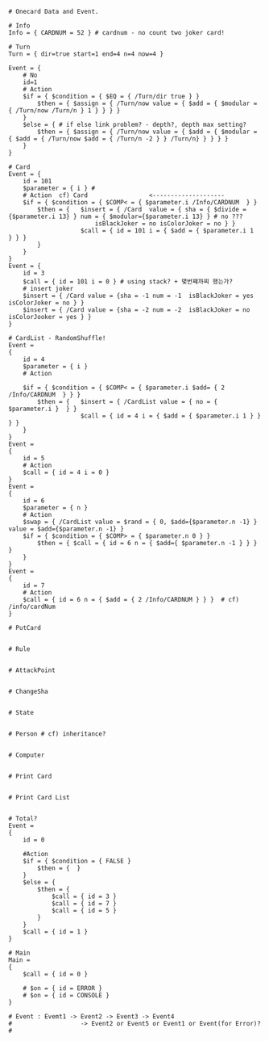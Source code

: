	
	
	# Onecard Data and Event.
	
	# Info
	Info = { CARDNUM = 52 } # cardnum - no count two joker card!
	
	# Turn
	Turn = { dir=true start=1 end=4 n=4 now=4 }
	
	Event = {
		# No
		id=1
		# Action
		$if = { $condition = { $EQ = { /Turn/dir true } } 
			$then = { $assign = { /Turn/now value = { $add = { $modular = { /Turn/now /Turn/n } 1 } } } }
		}	
		$else = { # if else link problem? - depth?, depth max setting?
			$then = { $assign = { /Turn/now value = { $add = { $modular = { $add = { /Turn/now $add = { /Turn/n -2 } } /Turn/n} } } } }
		}		
	}
	
	# Card
	Event = {
		id = 101
		$parameter = { i } #
		# Action  cf) Card                 <-------------------- 
		$if = { $condition = { $COMP< = { $parameter.i /Info/CARDNUM  } }
			$then = {	$insert = { /Card  value = { sha = { $divide ={$parameter.i 13} } num = { $modular={$parameter.i 13} } # no ???
							isBlackJoker = no isColorJoker = no } } 
						$call = { id = 101 i = { $add = { $parameter.i 1  } } }
			}
		}
	}
	Event = {
		id = 3
		$call = { id = 101 i = 0 } # using stack? + 몇번쨰까찌 했는가?
		# insert joker
		$insert = { /Card value = {sha = -1 num = -1  isBlackJoker = yes isColorJoker = no } }
		$insert = { /Card value = {sha = -2 num = -2  isBlackJoker = no isColorJooker = yes } }
	}
	
	# CardList - RandomShuffle!
	Event =
	{
		id = 4
		$parameter = { i }
		# Action
		
		$if = { $condition = { $COMP< = { $parameter.i $add= { 2 /Info/CARDNUM  } } } 
			$then = {	$insert = { /CardList value = { no = { $parameter.i }  } }
						$call = { id = 4 i = { $add = { $parameter.i 1 } } } }
		}            
	}
	Event = 
	{
		id = 5
		# Action
		$call = { id = 4 i = 0 }
	}
	Event = 
	{
		id = 6
		$parameter = { n }
		# Action
		$swap = { /CardList value = $rand = { 0, $add={$parameter.n -1} } value = $add={$parameter.n -1} }
		$if = { $condition = { $COMP> = { $parameter.n 0 } }
			$then = { $call = { id = 6 n = { $add={ $parameter.n -1 } } } }
		} 
	}
	Event =
	{
		id = 7
		# Action
		$call = { id = 6 n = { $add = { 2 /Info/CARDNUM } } }  # cf) /info/cardNum
	}
	
	# PutCard
	
	
	# Rule
	
	
	# AttackPoint
	
	
	# ChangeSha
	
	
	# State
	
	
	# Person # cf) inheritance?
	
	
	# Computer
	
	
	# Print Card
	
	
	# Print Card List
	
	
	# Total?
	Event =
	{
		id = 0	
		
		#Action
		$if = { $condition = { FALSE } 
			$then = {  } 
		}
		$else = { 
			$then = {
				$call = { id = 3 }
				$call = { id = 7 }
				$call = { id = 5 }
			}
		}
		$call = { id = 1 }
	}
	
	# Main
	Main =
	{
		$call = { id = 0 }
	
		# $on = { id = ERROR }
		# $on = { id = CONSOLE }
	}
	
	# Event : Evemt1 -> Event2 -> Event3 -> Event4
	#					-> Event2 or Event5 or Event1 or Event(for Error)?
	#
